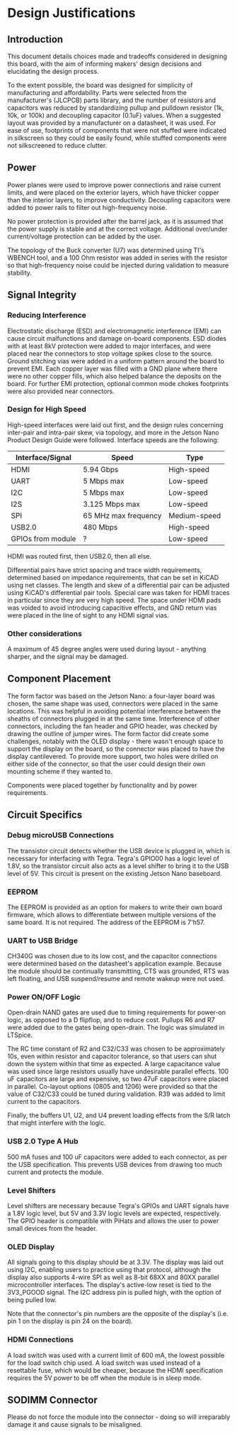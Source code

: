# Design Justifications


## Introduction

This document details choices made and tradeoffs considered in designing this board, with the aim of informing makers' design decisions and elucidating the design process.

To the extent possible, the board was designed for simplicity of manufacturing and affordability. Parts were selected from the manufacturer's (JLCPCB) parts library, and the number of resistors and capacitors was reduced by standardizing pullup and pulldown resistor (1k, 10k, or 100k) and decoupling capacitor (0.1uF) values. When a suggested layout was provided by a manufacturer on a datasheet, it was used. For ease of use, footprints of components that were not stuffed were indicated in silkscreen so they could be easily found, while stuffed components were not silkscreened to reduce clutter.


## Power

Power planes were used to improve power connections and raise current limits, and were placed on the exterior layers, which have thicker copper than the interior layers, to improve conductivity. Decoupling capacitors were added to power rails to filter out high-frequency noise.

No power protection is provided after the barrel jack, as it is assumed that the power supply is stable and at the correct voltage. Additional over/under current/voltage protection can be added by the user.

The topology of the Buck converter (U7) was determined using TI's WBENCH tool, and a 100 Ohm resistor was added in series with the resistor so that high-frequency noise could be injected during validation to measure stability.

## Signal Integrity

### Reducing Interference

Electrostatic discharge (ESD) and electromagnetic interference (EMI) can cause circuit malfunctions and damage on-board components. ESD diodes with at least 8kV protection were added to major interfaces, and were placed near the connectors to stop voltage spikes close to the source. Ground stitching vias were added in a uniform pattern around the board to prevent EMI. Each copper layer was filled with a GND plane where there were no other copper fills, which also helped balance the deposits on the board. For further EMI protection, optional common mode chokes footprints were also provided near connectors.


### Design for High Speed

High-speed interfaces were laid out first, and the design rules concerning inter-pair and intra-pair skew, via topology, and more in the Jetson Nano Product Design Guide were followed. Interface speeds are the following: 

|     Interface/Signal       |     Speed                     |     Type                  |
|----------------------------|-------------------------------|---------------------------|
|     HDMI                   |     5.94 Gbps                 |     High-speed            |
|     UART                   |     5 Mbps max                |     Low-speed             |
|     I2C                    |     5 Mbps max                |     Low-speed             |
|     I2S                    |     3.125 Mbps   max          |     Low-speed             |
|     SPI                    |     65 MHz max   frequency    |     Medium-speed          |
|     USB2.0                 |     480 Mbps                  |     High-speed            |
|     GPIOs from   module    |     ?                         |     Low-speed             |

HDMI was routed first, then USB2.0, then all else.

Differential pairs have strict spacing and trace width requirements, determined based on impedance requirements, that can be set in KiCAD using net classes. The length and skew of a differential pair can be adjusted using KiCAD's differential pair tools. Special care was taken for HDMI traces in particular since they are very high speed. The space under HDMI pads was voided to avoid introducing capacitive effects, and GND return vias were placed in the line of sight to any HDMI signal vias.


### Other considerations

A maximum of 45 degree angles were used during layout - anything sharper, and the signal may be damaged.

## Component Placement

The form factor was based on the Jetson Nano: a four-layer board was chosen, the same shape was used, connectors were placed in the same locations. This was helpful in avoiding potential interference between the sheaths of connectors plugged in at the same time. Interference of other connectors, including the fan header and GPIO header, was checked by drawing the outline of jumper wires. The form factor did create some challenges, notably with the OLED display - there wasn't enough space to support the display on the board, so the connector was placed to have the display cantilevered. To provide more support, two holes were drilled on either side of the connector, so that the user could design their own mounting scheme if they wanted to.

Components were placed together by functionality and by power requirements.


## Circuit Specifics

### Debug microUSB Connections

The transistor circuit detects whether the USB device is plugged in, which is necessary for interfacing with Tegra. Tegra's GPIO00 has a logic level of 1.8V, so the transistor circuit also acts as a level shifter to bring it to the USB level of 5V. This circuit is present on the existing Jetson Nano baseboard.

### EEPROM

The EEPROM is provided as an option for makers to write their own board firmware, which allows to differentiate between multiple versions of the same board. It is not required. The address of the EEPROM is 7'h57.

### UART to USB Bridge

CH340G was chosen due to its low cost, and the capacitor connections were determined based on the datasheet's application example. Because the module should be continually transmitting, CTS was grounded, RTS was left floating, and USB suspend/resume and remote wakeup were not used.

### Power ON/OFF Logic

Open-drain NAND gates are used due to timing requirements for power-on logic, as opposed to a D flipflop, and to reduce cost. Pullups R6 and R7 were added due to the gates being open-drain. The logic was simulated in LTSpice. 

The RC time constant of R2 and C32/C33 was chosen to be approximately 10s, even within resistor and capacitor tolerance, so that users can shut down the system within that time as expected. A large capacitance value was used since large resistors usually have undesirable parallel effects. 100 uF capacitors are large and expensive, so two 47uF capacitors were placed in parallel. Co-layout options (0805 and 1206) were provided so that the value of C32/C33 could be tuned during validation. R39 was added to limit current to the capacitors.

Finally, the buffers U1, U2, and U4 prevent loading effects from the S/R latch that might interfere with the logic.

### USB 2.0 Type A Hub

500 mA fuses and 100 uF capacitors were added to each connector, as per the USB specification. This prevents USB devices from drawing too much current and protects the module.

### Level Shifters

Level shifters are necessary because Tegra's GPIOs and UART signals have a 1.8V logic level, but 5V and 3.3V logic levels are expected, respectively. The GPIO header is compatible with PiHats and allows the user to power small devices from the header.

### OLED Display

All signals going to this display should be at 3.3V. The display was laid out using I2C, enabling users to practice using that protocol, although the display also supports 4-wire SPI as well as 8-bit 68XX and 80XX parallel microcontroller interfaces. The display's active-low reset is tied to the 3V3_PGOOD signal. The I2C address pin is pulled high, with the option of being pulled low.

Note that the connector's pin numbers are the opposite of the display's (i.e. pin 1 on the display is pin 24 on the board).

### HDMI Connections

A load switch was used with a current limit of 600 mA, the lowest possible for the load switch chip used. A load switch was used instead of a resettable fuse, which would be cheaper, because the HDMI specification requires the 5V power to be off when the module is in sleep mode.

## SODIMM Connector

Please do not force the module into the connector - doing so will irreparably damage it and cause signals to be misaligned.
